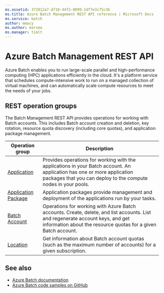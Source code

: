 ```yaml
---
ms.assetid: 372812a7-d718-44f2-8099-1df7e3c75c36
ms.title: Azure Batch Management REST API reference | Microsoft Docs
ms.service: batch
author: mmacy
ms.author: marsma
ms.manager: timlt
---
```


# Azure Batch Management REST API

Azure Batch enables you to run large-scale parallel and high-performance computing (HPC) applications efficiently in the cloud. It's a platform service that schedules compute-intensive work to run on a managed collection of virtual machines, and can automatically scale compute resources to meet the needs of your jobs.

## REST operation groups

The Batch Management REST API provides operations for working with Batch accounts. This includes Batch account creation and deletion, key rotation, resource quota discovery (including core quotas), and application package management.

| Operation group               | Description                                                                             |
|-------------------------------|-----------------------------------------------------------------------------------------|
| [Application](~/docs-ref-autogen/batchmanagement/application.json)          | Provides operations for working with the applications in your Batch account. An application has one or more application packages that you can deploy to the compute nodes in your pools. |
| [Application Package](~/docs-ref-autogen/batchmanagement/applicationpackage.json)  | Application packages provide management and deployment of the applications run by your tasks. |
| [Batch Account](~/docs-ref-autogen/batchmanagement/batchaccount.json)  | Operations for working with Azure Batch accounts. Create, delete, and list accounts. List and regenerate account keys, and get information about the resource quotas for a given Batch account. |
| [Location](~/docs-ref-autogen/batchmanagement/location.json) | Get information about Batch account quotas (such as the maximum number of accounts) for a given subscription. |

## See also

- [Azure Batch documentation](/azure/batch/)
- [Azure Batch code samples on GitHub](https://github.com/Azure/azure-batch-samples)